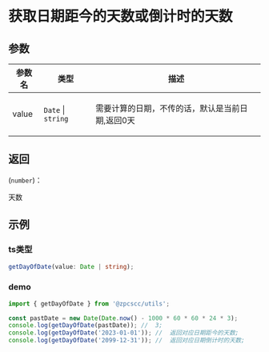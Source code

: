 # 获取日期距今的天数或倒计时的天数

## 参数

| 参数名 | 类型                                     | 描述                                                    |
| ------ | ---------------------------------------- | ------------------------------------------------------- |
| value  | <code>Date</code> \| <code>string</code> | <p>需要计算的日期，不传的话，默认是当前日期,返回0天</p> |

## 返回

(<code>number</code>)：<p>天数</p>

## 示例

### ts类型

```typescript
getDayOfDate(value: Date | string);
```

### demo

```typescript
import { getDayOfDate } from '@zpcscc/utils';

const pastDate = new Date(Date.now() - 1000 * 60 * 60 * 24 * 3);
console.log(getDayOfDate(pastDate)); //  3;
console.log(getDayOfDate('2023-01-01')); //  返回对应日期距今的天数;
console.log(getDayOfDate('2099-12-31')); //  返回对应日期倒计时的天数;
```
